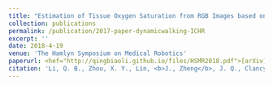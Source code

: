 ```yaml
---
title: "Estimation of Tissue Oxygen Saturation from RGB Images based on Pixel-level Image Translation"
collection: publications
permalink: /publication/2017-paper-dynamicwalking-ICHR
excerpt: ''
date: 2018-4-19
venue: 'The Hamlyn Symposium on Medical Robotics'
paperurl: <hef="http://qingbiaoli.github.io/files/HSMR2018.pdf">[arXiv]
citation: 'Li, Q. B., Zhou, X. Y., Lin, <b>J., Zheng</b>, J. Q., Clancy, N. T., & Elson, D. S. (2018). Estimation of Tissue Oxygen Saturation from RGB Images based on Pixel-level Image Translation. arXiv preprint arXiv:1804.07116.'
---
```

